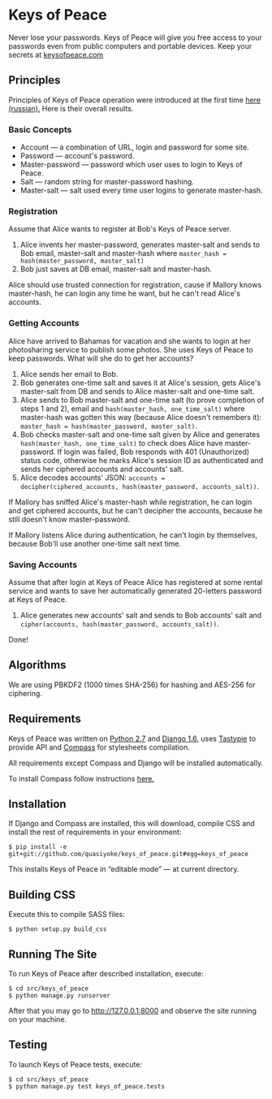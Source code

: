 # Keys of Peace

Never lose your passwords. Keys of Peace will give you free access to your passwords even from public computers and portable devices. Keep your secrets at [keysofpeace.com][1]

## Principles

Principles of Keys of Peace operation were introduced at the first time [here (russian).][2] Here is their overall results.

### Basic Concepts
* Account &mdash; a combination of URL, login and password for some site.
* Password &mdash; account's password.
* Master-password &mdash; password which user uses to login to Keys of Peace.
* Salt &mdash; random string for master-password hashing.
* Master-salt &mdash; salt used every time user logins to generate master-hash.

### Registration
Assume that Alice wants to register at Bob's Keys of Peace server.

1. Alice invents her master-password, generates master-salt and sends to Bob email, master-salt and master-hash where `master_hash = hash(master_password, master_salt)`
2. Bob just saves at DB email, master-salt and master-hash.

Alice should use trusted connection for registration, cause if Mallory knows master-hash, he can login any time he want, but he can't read Alice's accounts.

### Getting Accounts
Alice have arrived to Bahamas for vacation and she wants to login at her photosharing service to publish some photos. She uses Keys of Peace to keep passwords. What will she do to get her accounts?

1. Alice sends her email to Bob.
2. Bob generates one-time salt and saves it at Alice's session, gets Alice's master-salt from DB and sends to Alice master-salt and one-time salt.
3. Alice sends to Bob master-salt and one-time salt (to prove completion of steps 1 and 2), email and `hash(master_hash, one_time_salt)` where master-hash was gotten this way (because Alice doesn't remembers it): `master_hash = hash(master_password, master_salt)`.
4. Bob checks master-salt and one-time salt given by Alice and generates `hash(master_hash, one_time_salt)` to check does Alice have master-password. If login was failed, Bob responds with 401 (Unauthorized) status code, otherwise he marks Alice's session ID as authenticated and sends her ciphered accounts and accounts' salt.
5. Alice decodes accounts' JSON: `accounts = decipher(ciphered_accounts, hash(master_password, accounts_salt))`.

If Mallory has sniffed Alice's master-hash while registration, he can login and get ciphered accounts, but he can't decipher the accounts, because he still doesn't know master-password.

If Mallory listens Alice during authentication, he can't login by themselves, because Bob'll use another one-time salt next time.

### Saving Accounts
Assume that after login at Keys of Peace Alice has registered at some rental service and wants to save her automatically generated 20-letters password at Keys of Peace.

1. Alice generates new accounts' salt and sends to Bob accounts' salt and `cipher(accounts, hash(master_password, accounts_salt))`.

Done!

## Algorithms

We are using PBKDF2 (1000 times SHA-256) for hashing and AES-256 for ciphering.


## Requirements

Keys of Peace was written on [Python 2.7][3] and [Django 1.6][4], uses [Tastypie][5] to provide API and [Compass][6] for stylesheets compilation.

All requirements except Compass and Django will be installed automatically.

To install Compass follow instructions [here.][8]

## Installation

If Django and Compass are installed, this will download, compile CSS and install the rest of requirements in your environment:

    $ pip install -e git+git://github.com/quasiyoke/keys_of_peace.git#egg=keys_of_peace
    
This installs Keys of Peace in &ldquo;editable mode&rdquo; &mdash; at current directory.

## Building CSS

Execute this to compile SASS files:

    $ python setup.py build_css
    
## Running The Site

To run Keys of Peace after described installation, execute:

    $ cd src/keys_of_peace
    $ python manage.py runserver

After that you may go to http://127.0.0.1:8000 and observe the site running on your machine.

## Testing

To launch Keys of Peace tests, execute:

    $ cd src/keys_of_peace
	$ python manage.py test keys_of_peace.tests


  [1]: http://keysofpeace.com
  [2]: https://vk.com/note36407797_11676492
  [3]: http://www.python.org/
  [4]: https://www.djangoproject.com/
  [5]: http://tastypieapi.org/
  [6]: http://compass-style.org/
  [7]: https://pypi.python.org/pypi/setuptools/
  [8]: http://compass-style.org/install/
